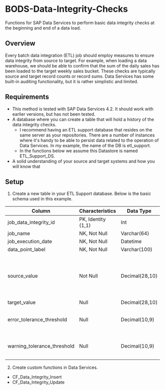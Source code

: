 # BODS-Data-Integrity-Checks
Functions for SAP Data Services to perform basic data integrity checks at the beginning and end of a data load. 

## Overview
Every batch data integration (ETL) job should employ measures to ensure data integrity from source to target. For example, when loading a data warehouse, we should be able to confirm that the sum of the daily sales has been loaded to the target weekly sales bucket. These checks are typically source and target record counts or record sums. Data Services has some built-in auditing functionality, but it is rather simplistic and limited.

## Requirements
- This method is tested with SAP Data Services 4.2. It should work with earlier versions, but has not been tested.
- A database where you can create a table that will hold a history of the data integrity checks.
  - I recommend having an ETL support database that resides on the same server as your repositories. There are a number of instances where it's handy to be able to persist data related to the operation of Data Services. In my example, the name of the DB is etl_support.
  - In the functions below we assume this Datastore is named ETL_Support_DS.
- A solid understanding of your source and target systems and how you will know that 

## Setup
1. Create a new table in your ETL Support database. Below is the basic schema used in this example.

| Column | Characteristics | Data Type | Notes |
| --- | --- | --- | --- |
| job_data_integrity_id | PK, Identity (1,1) | Int | Update key |
| job_name | NK, Not Null | Varchar(64) |
| job_execution_date | NK, Not Null | Datetime |
| data_point_label | NK, Not Null | Varchar(100) |
| source_value | Not Null | Decimal(28,10) | 28 is the max precision Data Services can handle. |
| target_value | Null | Decimal(28,10) |
| error_tolerance_threshold | Null | Decimal(10,9) | Optional, -1 indicates disregard |
| warning_tolerance_threshold | Null | Decimal(10,9) | Optional, -1 indicates disregard |

2. Create custom functions in Data Services. 
- CF_Data_Integrity_Insert
- CF_Data_Integrity_Update
